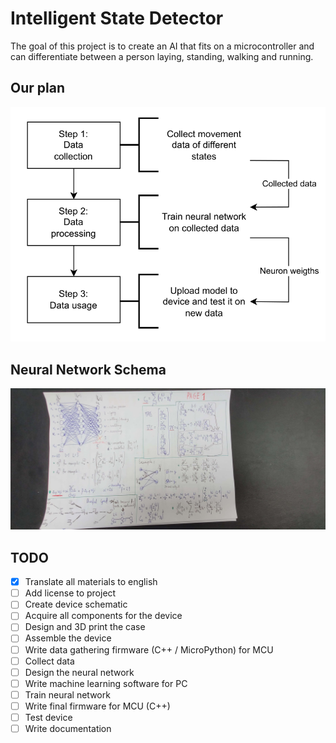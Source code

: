 # Intelligent State Detector
The goal of this project is to create an AI that fits on a microcontroller and can differentiate between a person laying, standing, walking and running.
## Our plan
![roadmap](images/roadmap.png)
## Neural Network Schema
![NeuralNetwork_1](images/NeuralNetwork_1.jpg)
## TODO
- [x] Translate all materials to english
- [ ] Add license to project
- [ ] Create device schematic
- [ ] Acquire all components for the device
- [ ] Design and 3D print the case
- [ ] Assemble the device
- [ ] Write data gathering firmware (C++ / MicroPython) for MCU
- [ ] Collect data
- [ ] Design the neural network
- [ ] Write machine learning software for PC
- [ ] Train neural network
- [ ] Write final firmware for MCU (C++)
- [ ] Test device
- [ ] Write documentation
